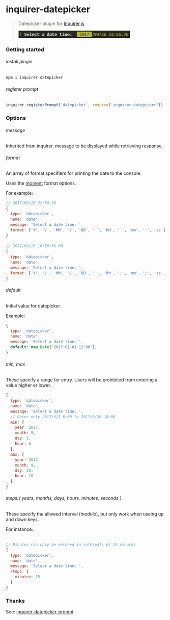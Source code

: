# inquirer-datepicker

>
>Datepicker plugin for [Inquirer.js](https://github.com/SBoudrias/Inquirer.js)
>
>![Datetime prompt](datepicker.png)

### Getting started
###### install plugin
```javascript
npm i inquirer-datepicker
```

###### register prompt
```javascript
inquirer.registerPrompt('datepicker', require('inquirer-datepicker'))
```

### Options
###### message

Inherited from inquirer, message to be displayed while retrieving response.

###### format

An array of format specifiers for printing the date to the console.

Uses the [moment](https://github.com/moment/moment) format options.

For example:

```Javascript
// 2017/09/26 22:56:36
{
  type: 'datepicker',
  name: 'date',
  message: 'Select a date time: ',
  format: ['Y', '/', 'MM', '/', 'DD', ' ', 'HH', ':', 'mm', ':', 'ss']
}

// 2017/09/26 10:56:36 PM
{
  type: 'datepicker',
  name: 'date',
  message: 'Select a date time: ',
  format: ['Y', '/', 'MM', '/', 'DD', ' ', 'hh', ':', 'mm', ':', 'ss', ' ', 'A']
}
```

###### default

Initial value for datepicker.

Example:
```javascript
{
  type: 'datepicker',
  name: 'date',
  message: 'Select a date time: ',
  default: new Date('2017-01-01 12:30'),
}
```

###### min, max

These specify a range for entry.  Users will be prohibited from entering a value higher or lower.

```Javascript
{
  type: 'datepicker',
  name: 'date',
  message: 'Select a date time: ',
  // Enter only 2017/9/1 6:00 to 2017/9/26 18:00
  min: {
    year: 2017,
    month: 9,
    day: 1,
    hour: 6
  },
  max: {
    year: 2017,
    month: 9,
    day: 26,
    hour: 18
  }
}
```

###### steps.{ years, months, days, hours, minutes, seconds }

These specify the allowed interval (modulo), but only work when useing up and down keys.

For instance:

```Javascript

// Minutes can only be entered in intervals of 15 minutes
{
  type: 'datepicker',
  name: 'date',
  message: 'Select a date time: ',
  steps: {
    minutes: 15
  }
}
```

### Thanks
See: [inquirer-datepicker-prompt](https://github.com/DerekTBrown/inquirer-datepicker-prompt)
